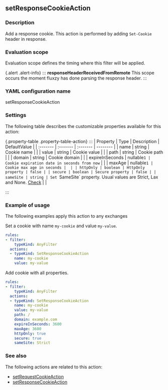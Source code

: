 ## setResponseCookieAction

### Description

Add a response cookie. This action is performed by adding `Set-Cookie` header in response.

### Evaluation scope

Evaluation scope defines the timing where this filter will be applied. 

{.alert .alert-info}
:::
**responseHeaderReceivedFromRemote** This scope occurs the moment fluxzy has done parsing the response header.
:::

### YAML configuration name

setResponseCookieAction

### Settings

The following table describes the customizable properties available for this action: 

{.property-table .property-table-action}
:::
| Property | Type | Description | DefaultValue |
| :------- | :------- | :------- | -------- |
| name | string | Cookie name |  |
| value | string | Cookie value |  |
| path | string | Cookie path |  |
| domain | string | Cookie domain |  |
| expireInSeconds | nullable`1 | Cookie expiration date in seconds from now` |  |
| maxAge | nullable`1 | Cookie max age in seconds |  |
| httpOnly | boolean | HttpOnly property | false |
| secure | boolean | Secure property | false |
| sameSite | string | Set `SameSite` property. Usual values are Strict, Lax and None. [Check](https://developer.mozilla.org/docs/Web/HTTP/Headers/Set-Cookie)  |  |

:::
### Example of usage

The following examples apply this action to any exchanges

Set a cookie with name `my-cookie` and value `my-value`.

```yaml
rules:
- filter:
    typeKind: AnyFilter
  actions:
  - typeKind: SetResponseCookieAction
    name: my-cookie
    value: my-value
```


Add cookie with all properties.

```yaml
rules:
- filter:
    typeKind: AnyFilter
  actions:
  - typeKind: SetResponseCookieAction
    name: my-cookie
    value: my-value
    path: /
    domain: example.com
    expireInSeconds: 3600
    maxAge: 3600
    httpOnly: true
    secure: true
    sameSite: Strict
```



### See also

The following actions are related to this action: 

 - [setRequestCookieAction](setRequestCookieAction)
 - [setResponseCookieAction](setResponseCookieAction)

